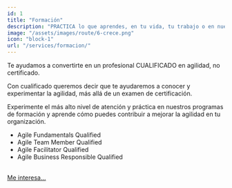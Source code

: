 ```yaml
---
id: 1
title: "Formación"
description: "PRACTICA lo que aprendes, en tu vida, tu trabajo o en nuestra comunidad. NO CREEMOS EN LAS CERTIFICACIONES, es por ello que hemos nombrado a nuestros procesos de formación “CUALIFICACIÓN”."
image: "/assets/images/route/6-crece.png"
icon: "block-1"
url: "/services/formacion/"
---
```


Te ayudamos a convertirte en un profesional CUALIFICADO en agilidad, no certificado. 

Con cualificado queremos decir que te ayudaremos a conocer y experimentar la agilidad, más allá de un examen de certificación. 

Experimente el más alto nivel de atención y práctica en nuestros programas de formación y aprende cómo puedes contribuir a mejorar la agilidad en tu organización.

* <i class="fa fa-angle-double-right ml-2"></i> Agile Fundamentals Qualified
* <i class="fa fa-angle-double-right ml-2"></i> Agile Team Member Qualified
* <i class="fa fa-angle-double-right ml-2"></i> Agile Facilitator Qualified
* <i class="fa fa-angle-double-right ml-2"></i> Agile Business Responsible Qualified

<br/>
<a href="/about/" class="btn btn-warning btn-lg" role="button" aria-pressed="true">Me interesa...</a>